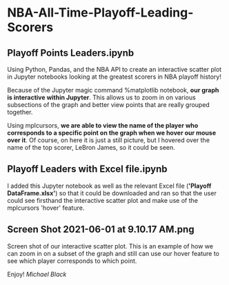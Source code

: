 # NBA-All-Time-Playoff-Leading-Scorers

## Playoff Points Leaders.ipynb
Using Python, Pandas, and the NBA API to create an interactive scatter plot in Jupyter notebooks looking at the greatest scorers in NBA playoff history!

Because of the Jupyter magic command %matplotlib notebook, **our graph is interactive within Jupyter**.  This allows us to zoom in on various subsections of the graph and better view points that are really grouped together.

Using mplcursors, **we are able to view the name of the player who corresponds to a specific point on the graph when we hover our mouse over it**.  Of course, on here it is just a still picture, but I hovered over the name of the top scorer, LeBron James, so it could be seen.

## Playoff Leaders with Excel file.ipynb
I added this Jupyter notebook as well as the relevant Excel file (**'Playoff DataFrame.xlsx'**) so that it could be downloaded and ran so that the user could see firsthand the interactive scatter plot and make use of the mplcursors 'hover' feature.

## Screen Shot 2021-06-01 at 9.10.17 AM.png
Screen shot of our interactive scatter plot.  This is an example of how we can zoom in on a subset of the graph and still can use our hover feature to see which player corresponds to which point.

Enjoy!
*Michael Black*
